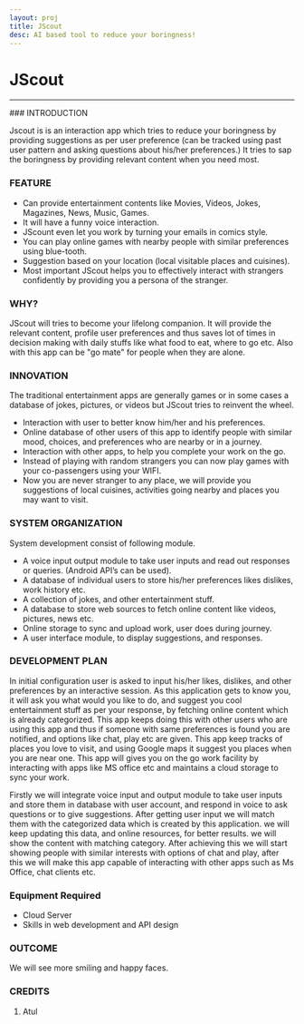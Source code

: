 ```yaml
---
layout: proj
title: JScout
desc: AI based tool to reduce your boringness!
---
```


# JScout

<hr>
### INTRODUCTION

Jscout is is an interaction app which tries to reduce your boringness by providing suggestions as per user preference (can be tracked using past user pattern and asking questions about his/her preferences.) It tries to sap the boringness by providing relevant content when you need most.

### FEATURE
* Can provide entertainment contents like Movies, Videos, Jokes, Magazines, News, Music, Games.
* It will have a funny voice interaction.
* JScount even let you work by turning your emails in comics style.
* You can play online games with nearby people with similar preferences using blue-tooth.
* Suggestion based on your location (local visitable places and cuisines).
* Most important JScout helps you to effectively interact with strangers confidently by providing you a persona of the stranger.

### WHY?
JScout will tries to become your lifelong companion. It will provide the relevant content, profile user preferences and thus saves lot of times in decision making with daily stuffs like what food to eat, where to go etc. Also with this app can be "go mate" for people when they are alone.

### INNOVATION
The traditional entertainment apps are generally games or in some cases a database of jokes, pictures, or videos but JScout tries to reinvent the wheel.
* Interaction with user to better know him/her and his preferences.
* Online database of other users of this app to identify people with similar mood, choices, and preferences who are nearby or in a journey.
* Interaction with other apps, to help you complete your work on the go.
* Instead of playing with random strangers you can now play games with your co-passengers using your WIFI.
* Now you are never stranger to any place, we will provide you suggestions of local cuisines, activities going nearby and places you may want to visit.

### SYSTEM ORGANIZATION
System development consist of following module.
* A voice input output module to take user inputs and read out responses or queries. (Android API’s can be used).
* A database of individual users to store his/her preferences likes dislikes, work history etc.
* A collection of jokes, and other entertainment stuff.
* A database to store web sources to fetch online content like videos, pictures, news etc.
* Online storage to sync and upload work, user does during journey.
* A user interface module, to display suggestions, and responses.

### DEVELOPMENT PLAN
In initial configuration user is asked to input his/her likes, dislikes, and other preferences by an interactive session. As this application gets to know you, it will ask you what would you like to do, and suggest you cool entertainment stuff as per your response, by fetching online content which is already categorized. This app keeps doing this with other users who are using this app and thus if someone with same preferences is found you are notified, and options like chat, play etc are given.
This app keep tracks of places you love to visit, and using Google maps it suggest you places when you are near one. This app will gives you on the go work facility by interacting with apps like MS office etc and maintains a cloud storage to sync your work.

Firstly we will integrate voice input and output module to take user inputs and store them in database with user account, and respond in voice to ask questions or to give suggestions. After getting user input we will match them with the categorized data which is created by this application. we will keep updating this data, and online resources, for better results. we will show the content with matching category. After achieving this we will start showing people with similar interests with options of chat and play, after this we will make this app capable of interacting with other apps such as Ms Office, chat clients etc.

### Equipment Required
* Cloud Server
* Skills in web development and API design

### OUTCOME
We will see more smiling and happy faces.

### CREDITS
1. Atul

